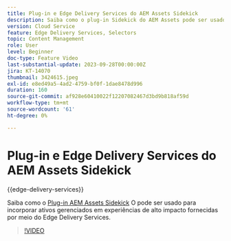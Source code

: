 ```yaml
---
title: Plug-in e Edge Delivery Services do AEM Assets Sidekick
description: Saiba como o plug-in Sidekick do AEM Assets pode ser usado para incorporar ativos gerenciados em experiências de alto impacto fornecidas por meio do Edge Delivery Services.
version: Cloud Service
feature: Edge Delivery Services, Selectors
topic: Content Management
role: User
level: Beginner
doc-type: Feature Video
last-substantial-update: 2023-09-28T00:00:00Z
jira: KT-14070
thumbnail: 3424615.jpeg
exl-id: e8ed49a5-4ad2-4759-bf0f-1dae8478d996
duration: 160
source-git-commit: af928e60410022f12207082467d3bd9b818af59d
workflow-type: tm+mt
source-wordcount: '61'
ht-degree: 0%

---
```


# Plug-in e Edge Delivery Services do AEM Assets Sidekick

{{edge-delivery-services}}

Saiba como o [Plug-in AEM Assets Sidekick](https://www.hlx.live/developer/configuring-aem-assets-sidekick-plugin) O pode ser usado para incorporar ativos gerenciados em experiências de alto impacto fornecidas por meio do Edge Delivery Services.

>[!VIDEO](https://video.tv.adobe.com/v/3424615/?learn=on)
